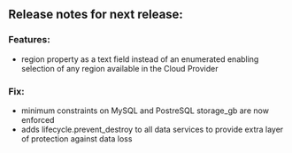 ## Release notes for next release:

### Features:
- region property as a text field instead of an enumerated enabling selection of any region available in the Cloud Provider

### Fix:
- minimum constraints on MySQL and PostreSQL storage_gb are now enforced
- adds lifecycle.prevent_destroy to all data services to provide extra layer of protection against data loss